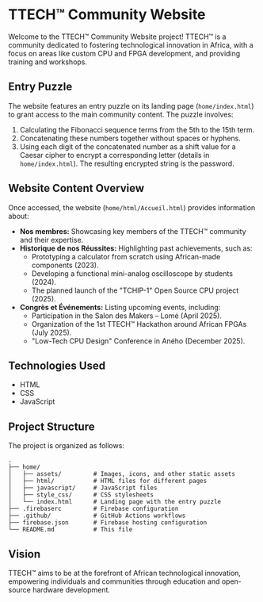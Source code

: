 # TTECH™ Community Website

Welcome to the TTECH™ Community Website project! TTECH™ is a community dedicated to fostering technological innovation in Africa, with a focus on areas like custom CPU and FPGA development, and providing training and workshops.

## Entry Puzzle

The website features an entry puzzle on its landing page (`home/index.html`) to grant access to the main community content. The puzzle involves:

1.  Calculating the Fibonacci sequence terms from the 5th to the 15th term.
2.  Concatenating these numbers together without spaces or hyphens.
3.  Using each digit of the concatenated number as a shift value for a Caesar cipher to encrypt a corresponding letter (details in `home/index.html`). The resulting encrypted string is the password.

## Website Content Overview

Once accessed, the website (`home/html/Accueil.html`) provides information about:

*   **Nos membres:** Showcasing key members of the TTECH™ community and their expertise.
*   **Historique de nos Réussites:** Highlighting past achievements, such as:
    *   Prototyping a calculator from scratch using African-made components (2023).
    *   Developing a functional mini-analog oscilloscope by students (2024).
    *   The planned launch of the "TCHIP-1" Open Source CPU project (2025).
*   **Congrès et Événements:** Listing upcoming events, including:
    *   Participation in the Salon des Makers – Lomé (April 2025).
    *   Organization of the 1st TTECH™ Hackathon around African FPGAs (July 2025).
    *   "Low-Tech CPU Design" Conference in Aného (December 2025).

## Technologies Used

*   HTML
*   CSS
*   JavaScript

## Project Structure

The project is organized as follows:

```
.
├── home/
│   ├── assets/         # Images, icons, and other static assets
│   ├── html/           # HTML files for different pages
│   ├── javascript/     # JavaScript files
│   ├── style_css/      # CSS stylesheets
│   └── index.html      # Landing page with the entry puzzle
├── .firebaserc         # Firebase configuration
├── .github/            # GitHub Actions workflows
├── firebase.json       # Firebase hosting configuration
└── README.md           # This file
```

## Vision

TTECH™ aims to be at the forefront of African technological innovation, empowering individuals and communities through education and open-source hardware development.
